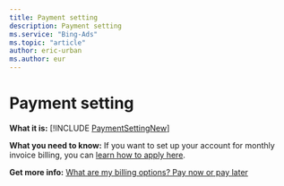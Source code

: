 ```yaml
---
title: Payment setting
description: Payment setting
ms.service: "Bing-Ads"
ms.topic: "article"
author: eric-urban
ms.author: eur
---
```


# Payment setting

**What it is:** [!INCLUDE [PaymentSettingNew](../includes/PaymentSettingNew.md)]

**What you need to know:** If you want to set up your account for monthly invoice billing, you can [learn how to apply here](../hlp_BA_PROC_MonthlyInvoiceApply.md).

**Get more info:**   [What are my billing options? Pay now or pay later](../hlp_BA_CONC_HowBillingWorks.md) 


